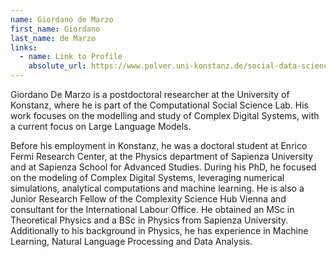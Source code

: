 ```yaml
---
name: Giordano de Marzo
first_name: Giordano
last_name: de Marzo
links:
  - name: Link to Profile
    absolute_url: https://www.polver.uni-konstanz.de/social-data-science-lab/team/dr-giordano-de-marzo/
---
```

Giordano De Marzo is a postdoctoral researcher at the University of Konstanz, where he is part of the Computational Social Science Lab. His work focuses on the modelling and study of Complex Digital Systems, with a current focus on Large Language Models.

Before his employment in Konstanz, he was a doctoral student at Enrico Fermi Research Center, at the Physics department of Sapienza University and at Sapienza School for Advanced Studies. During his PhD, he focused on the modeling of Complex Digital Systems, leveraging numerical simulations, analytical computations and machine learning. He is also a Junior Research Fellow of the Complexity Science Hub Vienna and consultant for the International Labour Office. He obtained an MSc in Theoretical Physics and a BSc in Physics from Sapienza University. Additionally to his background in Physics, he has experience in Machine Learning, Natural Language Processing and Data Analysis.
